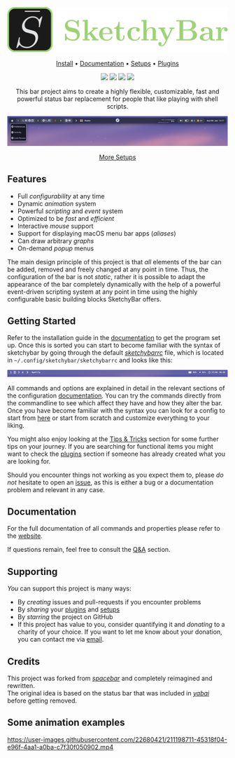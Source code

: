 <p align="center">
  <img src="images/Sbar.svg" />
</p>

<p align="center">
<a href="https://felixkratz.github.io/SketchyBar/setup">Install</a>
<span> • </span>
<a href="https://felixkratz.github.io/SketchyBar/config/bar">Documentation</a> 
<span> • </span> 
<a href="https://github.com/FelixKratz/SketchyBar/discussions/47?sort=top">Setups</a>
<span> • </span> 
<a href="https://github.com/FelixKratz/SketchyBar/discussions/12?sort=top">Plugins</a>
</p>

<p align="center">
<a href="https://opensource.org/licenses/"><img src="https://img.shields.io/badge/License-GPL%20v3-blue.svg"></a>
<a href="https://github.com/FelixKratz/SketchyBar/releases"><img src="https://img.shields.io/github/v/release/FelixKratz/SketchyBar.svg?style=flat&color=orange" /></a>
<a href="https://github.com/FelixKratz/SketchyBar/releases"><img src="https://img.shields.io/github/commits-since/FelixKratz/SketchyBar/latest.svg?color=orange"></a>
<a href="https://en.wikipedia.org/wiki/Free_and_open-source_software"><img src="https://img.shields.io/badge/FOSS-100%25-green.svg?style=flat"></a>
</p>

<p align="center">
This bar project aims to create a highly flexible, customizable, fast and powerful status bar replacement for people that like playing with
shell scripts.
</p>

![](images/example.png)
<p align="center">
<a href="https://github.com/FelixKratz/SketchyBar/discussions/47?sort=top">More Setups</a>
</p>



## Features
* Full *configurability* at any time
* Dynamic *animation* system
* Powerful *scripting* and *event* system
* Optimized to be *fast* and *efficient*
* Interactive *mouse* support
* Support for displaying macOS menu bar apps (*aliases*)
* Can draw arbitrary *graphs*
* On-demand *popup* menus

The main design principle of this project is that *all* elements of the bar can
be added, removed and freely changed at any point in time. Thus, the
configuration of the bar is not *static*, rather it is possible to adapt the
appearance of the bar completely dynamically with the help of a powerful
event-driven scripting system at any point in time using the highly
configurable basic building blocks SketchyBar offers.

## Getting Started
Refer to the installation guide in the [documentation](https://felixkratz.github.io/SketchyBar/setup) to get the program set up.
Once this is sorted you can start to become familiar with the syntax of sketchybar by going through the default [*sketchybarrc*](https://github.com/FelixKratz/SketchyBar/blob/master/sketchybarrc) file,
which is located in `~/.config/sketchybar/sketchybarrc` and looks like this:

![](images/default.png)

All commands and options are explained in detail in the relevant sections
of the configuration [documentation](https://felixkratz.github.io/SketchyBar/config/bar). You can try the commands directly from
the commandline to see which affect they have and how they alter the bar. Once you have become familiar with the syntax you can
look for a config to start from [here](https://github.com/FelixKratz/SketchyBar/discussions/47?sort=top) or start from scratch and customize
everything to your liking.

You might also enjoy looking at the [Tips & Tricks](https://felixkratz.github.io/SketchyBar/config/tricks) section
for some further tips on your journey. If you are searching for functional items you might want to check the
[plugins](https://github.com/FelixKratz/SketchyBar/discussions/12?sort=top) section if someone has already created what you are looking for.

Should you encounter things not working as you expect them to, please *do not* hesitate to open an [issue](https://github.com/FelixKratz/SketchyBar/issues), as
this is either a bug or a documentation problem and relevant in any case.

## Documentation
For the full documentation of all commands and properties please refer to the [website](https://felixkratz.github.io/SketchyBar/config/bar).

If questions remain, feel free to consult the [Q&A](https://github.com/FelixKratz/SketchyBar/discussions/categories/q-a) section.

## Supporting
*You* can support this project is many ways:
- By *creating* issues and pull-requests if you encounter problems
- By *sharing* your [plugins](https://github.com/FelixKratz/SketchyBar/discussions/12) and [setups](https://github.com/FelixKratz/SketchyBar/discussions/47)
- By *starring* the project on GitHub
- If this project has value to you, consider quantifying it and *donating* to a charity of your choice. If you want to let me know about your donation, you
can contact me via [email](mailto:felix.kratz@tu-dortmund.de?Subject=Donation).

## Credits
This project was forked from *[spacebar](https://github.com/cmacrae/spacebar)* and completely reimagined and rewritten. <br>
The original idea is based on the status bar that was included in *[yabai](https://github.com/koekeishiya/yabai)* before getting removed.


## Some animation examples

https://user-images.githubusercontent.com/22680421/211198711-45318f04-e96f-4aa1-a0ba-c7f30f050902.mp4



